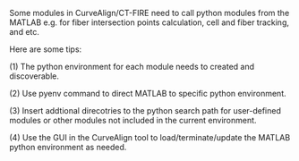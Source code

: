Some modules in CurveAlign/CT-FIRE need to call python modules from the MATLAB e.g. for fiber intersection points calculation, cell and fiber tracking, and etc.

Here are some tips:

(1) The python environment for each module needs to created and discoverable.

(2) Use pyenv command to direct MATLAB to specific python environment.

(3) Insert addtional direcotries to the python search path for user-defined modules or other modules not included in the current environment.

(4) Use the GUI in the CurveAlign tool to load/terminate/update the MATLAB python environment as needed.
